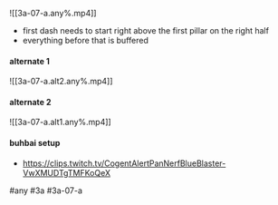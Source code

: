 ![[3a-07-a.any%.mp4]]
- first dash needs to start right above the first pillar on the right half
- everything before that is buffered

#### alternate 1
![[3a-07-a.alt2.any%.mp4]]

#### alternate 2
![[3a-07-a.alt1.any%.mp4]]

#### buhbai setup
- https://clips.twitch.tv/CogentAlertPanNerfBlueBlaster-VwXMUDTgTMFKoQeX

#any #3a #3a-07-a